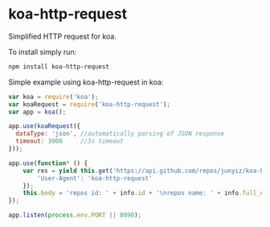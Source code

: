 koa-http-request
===========

Simplified HTTP request for koa.


To install simply run:

```bash
npm install koa-http-request
```

Simple example using koa-http-request in koa:

```js
var koa = require('koa');
var koaRequest = require('koa-http-request');
var app = koa();

app.use(koaRequest({
  dataType: 'json', //automatically parsing of JSON response
  timeout: 3000     //3s timeout
}));

app.use(function* () {
	var res = yield this.get('https://api.github.com/repos/junyiz/koa-http-request', null, {
        'User-Agent': 'koa-http-request'
    });
	this.body = 'repos id: ' + info.id + '\nrepos name: ' + info.full_name;
});

app.listen(process.env.PORT || 8090);
```
